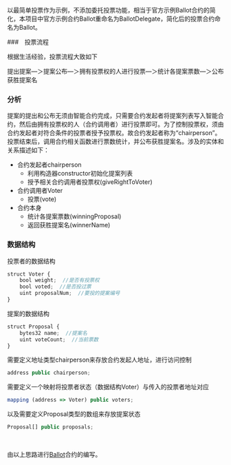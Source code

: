 以最简单投票作为示例，不添加委托投票功能，相当于官方示例Ballot合约的简化，本项目中官方示例合约Ballot重命名为BallotDelegate，简化后的投票合约命名为Ballot。

###　投票流程

根据生活经验，投票流程大致如下

提出提案—＞提案公布—＞拥有投票权的人进行投票—＞统计各提案票数—＞公布获胜提案名

### 分析

提案的提出和公布无须由智能合约完成，只需要合约发起者将提案列表写入智能合约，然后由拥有投票权的人（合约调用者）进行投票即可。为了控制投票权，须由合约发起者对符合条件的投票者授予投票权。故合约发起者称为“chairperson”。投票结束后，调用合约相关函数进行票数统计，并公布获胜提案名。涉及的实体和关系描述如下：

- 合约发起者chairperson
  - 利用构造器constructor初始化提案列表
  - 授予相关合约调用者投票权(giveRightToVoter)
- 合约调用者Voter
  - 投票(vote)
- 合约本身
  - 统计各提案票数(winningProposal)
  - 返回获胜提案名(winnerName)

### 数据结构

投票者的数据结构

```js
struct Voter {
    bool weight;  //是否有投票权
    bool voted;  //是否投过票
    uint proposalNum;  //要投的提案编号
}
```

提案的数据结构

```js
struct Proposal {
    bytes32 name;  //提案名
    uint voteCount;  //当前票数
}
```

需要定义地址类型chairperson来存放合约发起人地址，进行访问控制

```js
address public chairperson;
```

需要定义一个映射将投票者状态（数据结构Voter）与传入的投票者地址对应

```js
mapping (address => Voter) public voters;
```

以及需要定义Proposal类型的数组来存放提案状态

```js
Proposal[] public proposals;
```

<br>

由以上思路进行[Ballot](../contract/ballot.sol)合约的编写。

